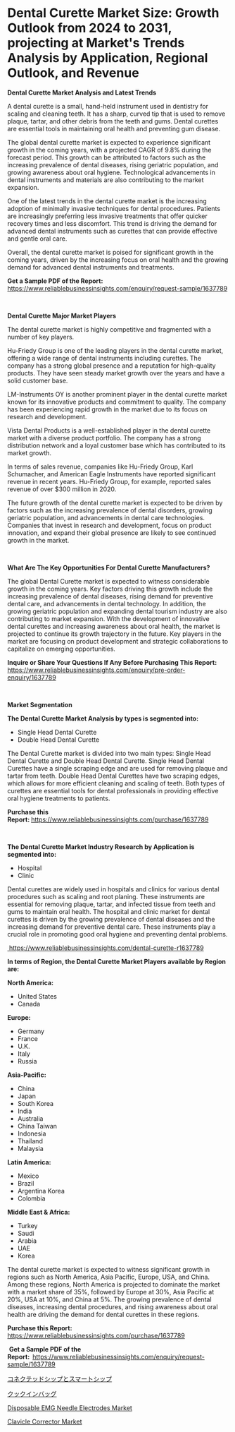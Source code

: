 <p><h1>Dental Curette Market Size: Growth Outlook from 2024 to 2031, projecting at Market's Trends Analysis by Application, Regional Outlook, and Revenue</h1></p><p><strong>Dental Curette Market Analysis and Latest Trends</strong></p>
<p><p>A dental curette is a small, hand-held instrument used in dentistry for scaling and cleaning teeth. It has a sharp, curved tip that is used to remove plaque, tartar, and other debris from the teeth and gums. Dental curettes are essential tools in maintaining oral health and preventing gum disease.</p><p>The global dental curette market is expected to experience significant growth in the coming years, with a projected CAGR of 9.8% during the forecast period. This growth can be attributed to factors such as the increasing prevalence of dental diseases, rising geriatric population, and growing awareness about oral hygiene. Technological advancements in dental instruments and materials are also contributing to the market expansion.</p><p>One of the latest trends in the dental curette market is the increasing adoption of minimally invasive techniques for dental procedures. Patients are increasingly preferring less invasive treatments that offer quicker recovery times and less discomfort. This trend is driving the demand for advanced dental instruments such as curettes that can provide effective and gentle oral care.</p><p>Overall, the dental curette market is poised for significant growth in the coming years, driven by the increasing focus on oral health and the growing demand for advanced dental instruments and treatments.</p></p>
<p><strong>Get a Sample PDF of the Report:&nbsp;</strong> <a href="https://www.reliablebusinessinsights.com/enquiry/request-sample/1637789">https://www.reliablebusinessinsights.com/enquiry/request-sample/1637789</a></p>
<p>&nbsp;</p>
<p><strong>Dental Curette Major Market Players</strong></p>
<p><p>The dental curette market is highly competitive and fragmented with a number of key players. </p><p>Hu-Friedy Group is one of the leading players in the dental curette market, offering a wide range of dental instruments including curettes. The company has a strong global presence and a reputation for high-quality products. They have seen steady market growth over the years and have a solid customer base. </p><p>LM-Instruments OY is another prominent player in the dental curette market known for its innovative products and commitment to quality. The company has been experiencing rapid growth in the market due to its focus on research and development. </p><p>Vista Dental Products is a well-established player in the dental curette market with a diverse product portfolio. The company has a strong distribution network and a loyal customer base which has contributed to its market growth. </p><p>In terms of sales revenue, companies like Hu-Friedy Group, Karl Schumacher, and American Eagle Instruments have reported significant revenue in recent years. Hu-Friedy Group, for example, reported sales revenue of over $300 million in 2020. </p><p>The future growth of the dental curette market is expected to be driven by factors such as the increasing prevalence of dental disorders, growing geriatric population, and advancements in dental care technologies. Companies that invest in research and development, focus on product innovation, and expand their global presence are likely to see continued growth in the market.</p></p>
<p>&nbsp;</p>
<p><strong>What Are The Key Opportunities For Dental Curette Manufacturers?</strong></p>
<p><p>The global Dental Curette market is expected to witness considerable growth in the coming years. Key factors driving this growth include the increasing prevalence of dental diseases, rising demand for preventive dental care, and advancements in dental technology. In addition, the growing geriatric population and expanding dental tourism industry are also contributing to market expansion. With the development of innovative dental curettes and increasing awareness about oral health, the market is projected to continue its growth trajectory in the future. Key players in the market are focusing on product development and strategic collaborations to capitalize on emerging opportunities.</p></p>
<p><strong>Inquire or Share Your Questions If Any Before Purchasing This Report:</strong> <a href="https://www.reliablebusinessinsights.com/enquiry/pre-order-enquiry/1637789">https://www.reliablebusinessinsights.com/enquiry/pre-order-enquiry/1637789</a></p>
<p>&nbsp;</p>
<p><strong>Market Segmentation</strong></p>
<p><strong>The Dental Curette Market Analysis by types is segmented into:</strong></p>
<p><ul><li>Single Head Dental Curette</li><li>Double Head Dental Curette</li></ul></p>
<p><p>The Dental Curette market is divided into two main types: Single Head Dental Curette and Double Head Dental Curette. Single Head Dental Curettes have a single scraping edge and are used for removing plaque and tartar from teeth. Double Head Dental Curettes have two scraping edges, which allows for more efficient cleaning and scaling of teeth. Both types of curettes are essential tools for dental professionals in providing effective oral hygiene treatments to patients.</p></p>
<p><strong>Purchase this Report:&nbsp;</strong><a href="https://www.reliablebusinessinsights.com/purchase/1637789">https://www.reliablebusinessinsights.com/purchase/1637789</a></p>
<p>&nbsp;</p>
<p><strong>The Dental Curette Market Industry Research by Application is segmented into:</strong></p>
<p><ul><li>Hospital</li><li>Clinic</li></ul></p>
<p><p>Dental curettes are widely used in hospitals and clinics for various dental procedures such as scaling and root planing. These instruments are essential for removing plaque, tartar, and infected tissue from teeth and gums to maintain oral health. The hospital and clinic market for dental curettes is driven by the growing prevalence of dental diseases and the increasing demand for preventive dental care. These instruments play a crucial role in promoting good oral hygiene and preventing dental problems.</p></p>
<p><a href="https://www.reliablebusinessinsights.com/dental-curette-r1637789">&nbsp;https://www.reliablebusinessinsights.com/dental-curette-r1637789</a></p>
<p><strong>In terms of Region, the Dental Curette Market Players available by Region are:</strong></p>
<p>
    <p> <strong> North America: </strong>
        <ul>
            <li>United States</li>
            <li>Canada</li>
        </ul>
        </p> 
    <p> <strong> Europe: </strong>
        <ul>
            <li>Germany</li>
            <li>France</li>
            <li>U.K.</li>
            <li>Italy</li>
            <li>Russia</li>
        </ul>
        </p> 
    <p> <strong> Asia-Pacific: </strong>
        <ul>
            <li>China</li>
            <li>Japan</li>
            <li>South Korea</li>
            <li>India</li>
            <li>Australia</li>
            <li>China Taiwan</li>
            <li>Indonesia</li>
            <li>Thailand</li>
            <li>Malaysia</li>
        </ul>
        </p> 
    <p> <strong> Latin America: </strong>
        <ul>
            <li>Mexico</li>
            <li>Brazil</li>
            <li>Argentina Korea</li>
            <li>Colombia</li>
        </ul>
        </p> 
    <p> <strong> Middle East & Africa: </strong>
        <ul>
            <li>Turkey</li>
            <li>Saudi</li>
            <li>Arabia</li>
            <li>UAE</li>
            <li>Korea</li>
        </ul>
    </p>
    </p>
<p><p>The dental curette market is expected to witness significant growth in regions such as North America, Asia Pacific, Europe, USA, and China. Among these regions, North America is projected to dominate the market with a market share of 35%, followed by Europe at 30%, Asia Pacific at 20%, USA at 10%, and China at 5%. The growing prevalence of dental diseases, increasing dental procedures, and rising awareness about oral health are driving the demand for dental curettes in these regions.</p></p>
<p><strong>Purchase this Report: </strong><a href="https://www.reliablebusinessinsights.com/purchase/1637789">https://www.reliablebusinessinsights.com/purchase/1637789</a></p>
<p>&nbsp;<strong>Get a Sample PDF of the Report:&nbsp;&nbsp;</strong><a href="https://www.reliablebusinessinsights.com/enquiry/request-sample/1637789">https://www.reliablebusinessinsights.com/enquiry/request-sample/1637789</a></p>
<p><strong></strong></p>
<p><p><a href="https://github.com/tanyaali3/Market-Research-Report-List-2/blob/main/8757889173867.md">コネクテッドシップとスマートシップ</a></p><p><a href="https://github.com/reliezer65/Market-Research-Report-List-2/blob/main/8456399173866.md">クックインバッグ</a></p><p><a href="https://github.com/btwcqfvq34/Market-Research-Report-List-1/blob/main/disposable-emg-needle-electrodes-market.md">Disposable EMG Needle Electrodes Market</a></p><p><a href="https://github.com/sleepman642/Market-Research-Report-List-1/blob/main/clavicle-corrector-market.md">Clavicle Corrector Market</a></p></p>
